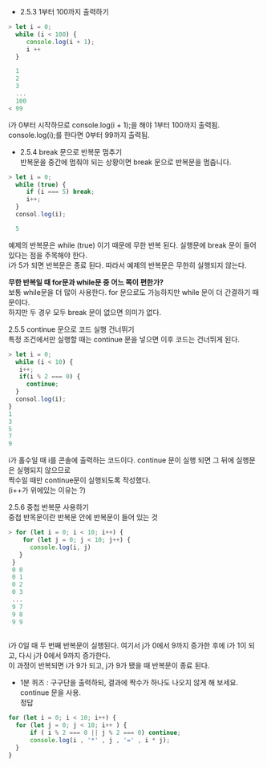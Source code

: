 * 2.5.3 1부터 100까지 출력하기  

```javascript
> let i = 0;
  while (i < 100) {
     console.log(i + 1);
     i ++
  }

  1
  2
  3
  ...
  100
< 99
```
i가 0부터 시작하므로 console.log(i + 1);을 해야 1부터 100까지 출력됨.  
console.log(i);를 한다면 0부터 99까지 출력됨.  


* 2.5.4 break 문으로 반복문 멈추기  
  반복문을 중간에 멈춰야 되는 상황이면 break 문으로 반복문을 멈춥니다.  

```javascript
> let i = 0;
  while (true) {
     if (i === 5) break;
     i++;
  }
  consol.log(i);

  5
```
예제의 반복문은 while (true) 이기 때문에 무한 반복 된다.  실행문에 break 문이 들어 있다는 점을 주목해야 한다.   
i가 5가 되면 반복문은 종료 된다. 따라서 예제의 반복문은 무한히 실행되지 않는다.  

**무한 반복일 때 for문과 while문 중 어느 쪽이 편한가?**  
보통 while문을 더 많이 사용한다. for 문으로도 가능하지만 while 문이 더 간결하기 때문이다.    
하지만 두 경우 모두 break 문이 없으면 의미가 없다.  


2.5.5 continue 문으로 코드 실행 건너뛰기  
특정 조건에서만 실행할 때는 continue 문을 넣으면 이후 코드는 건너뛰게 된다.  

```javascript
> let i = 0;
  while (i < 10) {
   i++;
   if(i % 2 === 0) {
     continue;
  }
  consol.log(i);
}
1
3
5
7
9
```
i가 홀수일 때 i를 콘솔에 출력하는 코드이다. continue 문이 실행 되면 그 뒤에 실행문은 실행되지 않으므로   
짝수일 때만 continue문이 실행되도록 작성했다.  
(i++가 위에있는 이유는 ?)  


2.5.6 중첩 반복문 사용하기  
 중첩 반목문이란 반복문 안에 반복문이 들어 있는 것  
 
```javascript
> for (let i = 0; i < 10; i++) {
    for (let j = 0; j < 10; j++) {
      console.log(i, j)
   }  
 }
 0 0
 0 1
 0 2
 0 3
 ...
 9 7
 9 8
 9 9
 
```

i가 0일 때 두 번째 반복문이 실행된다. 여기서 j가 0에서 9까지 증가한 후에 i가 1이 되고, 다시 j가 0에서 9까지 증가한다.   
이 과정이 반복되면 i가 9가 되고, j가 9가 됐을 때 반복문이 종료 된다.  
 

* 1분 퀴즈 : 구구단을 출력하되, 결과에 짝수가 하나도 나오지 않게 해 보세요. continue 문을 사용.  
 정답
```JAVASCRIPT
for (let i = 0; i < 10; i++) {
  for (let j = 0; j < 10; i++ ) {
      if ( i % 2 === 0 || j % 2 === 0) continue;
      console.log(i , '*' , j , '=' , i * j);
  }
}
```



